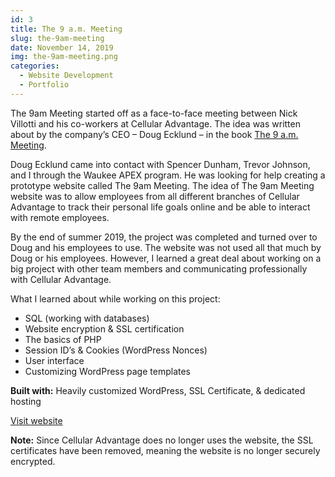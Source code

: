 ```yaml
---
id: 3
title: The 9 a.m. Meeting
slug: the-9am-meeting
date: November 14, 2019
img: the-9am-meeting.png
categories:
  - Website Development
  - Portfolio
---
```


The 9am Meeting started off as a face-to-face meeting between Nick Villotti and his co-workers at Cellular Advantage. The idea was written about by the company’s CEO – Doug Ecklund – in the book [The 9 a.m. Meeting](https://www.amazon.com/m-Meeting-High-Impact-Meaningful-Energizing-ebook/dp/B01GGUS9T6).

<!--more-->

Doug Ecklund came into contact with Spencer Dunham, Trevor Johnson, and I through the Waukee APEX program. He was looking for help creating a prototype website called The 9am Meeting. The idea of The 9am Meeting website was to allow employees from all different branches of Cellular Advantage to track their personal life goals online and be able to interact with remote employees.

By the end of summer 2019, the project was completed and turned over to Doug and his employees to use. The website was not used all that much by Doug or his employees. However, I learned a great deal about working on a big project with other team members and communicating professionally with Cellular Advantage.

What I learned about while working on this project:

  - SQL (working with databases)
  - Website encryption & SSL certification
  - The basics of PHP
  - Session ID’s & Cookies (WordPress Nonces)
  - User interface
  - Customizing WordPress page templates

**Built with:** Heavily customized WordPress, SSL Certificate, & dedicated hosting

[Visit website](http://the9ammeeting.com)

**Note:** Since Cellular Advantage does no longer uses the website, the SSL certificates have been removed, meaning the website is no longer securely encrypted.